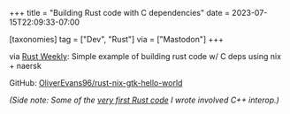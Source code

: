 +++
title = "Building Rust code with C dependencies"
date = 2023-07-15T22:09:33-07:00

[taxonomies]
tag = ["Dev", "Rust"]
via = ["Mastodon"]
+++

via [Rust Weekly](https://mastodon.social/@rust_discussions/110720762799486909): Simple example of building rust code w/ C deps using nix + naersk

<!-- more -->

GitHub: [OliverEvans96/rust-nix-gtk-hello-world](https://github.com/oliverEvans96/rust-nix-gtk-hello-world)

_(Side note: Some of the [very first Rust code](https://github.com/adobe/xmp-toolkit-rs) I wrote involved C++ interop.)_
